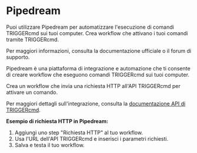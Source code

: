 # Pipedream

Puoi utilizzare Pipedream per automatizzare l'esecuzione di comandi TRIGGERcmd sui tuoi computer. Crea workflow che attivano i tuoi comandi tramite TRIGGERcmd.

Per maggiori informazioni, consulta la documentazione ufficiale o il forum di supporto.

Pipedream è una piattaforma di integrazione e automazione che ti consente di creare workflow che eseguono comandi TRIGGERcmd sui tuoi computer.

Crea un workflow che invia una richiesta HTTP all'API TRIGGERcmd per attivare un comando.

Per maggiori dettagli sull'integrazione, consulta la [documentazione API di TRIGGERcmd](./API/TriggerCommand.md).

**Esempio di richiesta HTTP in Pipedream:**

1. Aggiungi uno step "Richiesta HTTP" al tuo workflow.
2. Usa l'URL dell'API TRIGGERcmd e inserisci i parametri richiesti.
3. Salva e testa il tuo workflow.
